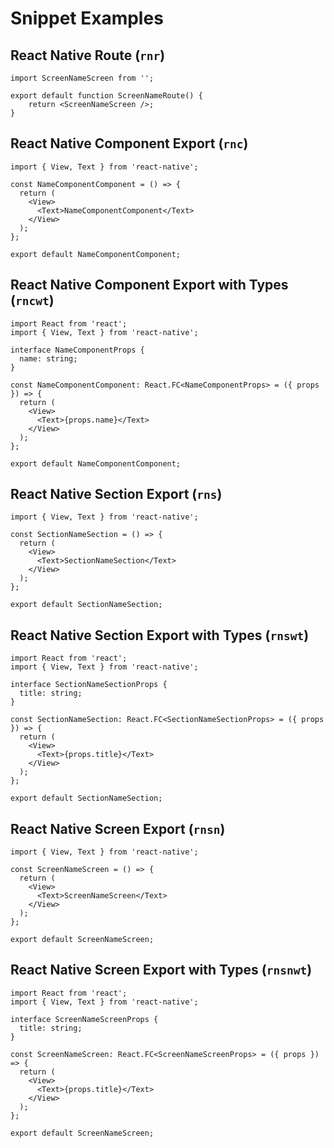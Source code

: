 # Snippet Examples

## React Native Route (`rnr`)

```tsx
import ScreenNameScreen from '';

export default function ScreenNameRoute() {
    return <ScreenNameScreen />;
}
```

## React Native Component Export (`rnc`)

```tsx
import { View, Text } from 'react-native';

const NameComponentComponent = () => {
  return (
    <View>
      <Text>NameComponentComponent</Text>
    </View>
  );
};

export default NameComponentComponent;
```

## React Native Component Export with Types (`rncwt`)

```tsx
import React from 'react';
import { View, Text } from 'react-native';

interface NameComponentProps {
  name: string;
}

const NameComponentComponent: React.FC<NameComponentProps> = ({ props }) => {
  return (
    <View>
      <Text>{props.name}</Text>
    </View>
  );
};

export default NameComponentComponent;
```

## React Native Section Export (`rns`)

```tsx
import { View, Text } from 'react-native';

const SectionNameSection = () => {
  return (
    <View>
      <Text>SectionNameSection</Text>
    </View>
  );
};

export default SectionNameSection;
```

## React Native Section Export with Types (`rnswt`)

```tsx
import React from 'react';
import { View, Text } from 'react-native';

interface SectionNameSectionProps {
  title: string;
}

const SectionNameSection: React.FC<SectionNameSectionProps> = ({ props }) => {
  return (
    <View>
      <Text>{props.title}</Text>
    </View>
  );
};

export default SectionNameSection;
```

## React Native Screen Export (`rnsn`)

```tsx
import { View, Text } from 'react-native';

const ScreenNameScreen = () => {
  return (
    <View>
      <Text>ScreenNameScreen</Text>
    </View>
  );
};

export default ScreenNameScreen;
```

## React Native Screen Export with Types (`rnsnwt`)

```tsx
import React from 'react';
import { View, Text } from 'react-native';

interface ScreenNameScreenProps {
  title: string;
}

const ScreenNameScreen: React.FC<ScreenNameScreenProps> = ({ props }) => {
  return (
    <View>
      <Text>{props.title}</Text>
    </View>
  );
};

export default ScreenNameScreen;
```